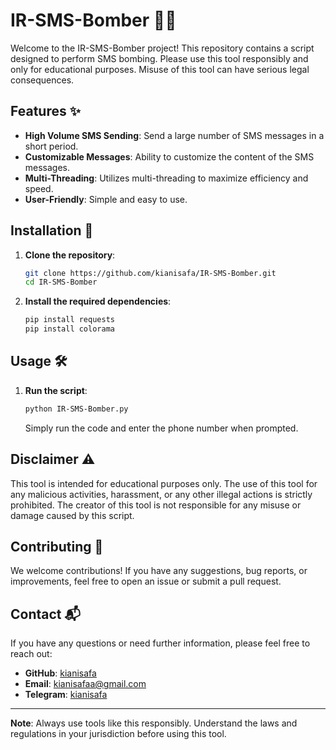 # IR-SMS-Bomber 📱💥

Welcome to the IR-SMS-Bomber project! This repository contains a script designed to perform SMS bombing. Please use this tool responsibly and only for educational purposes. Misuse of this tool can have serious legal consequences.

## Features ✨

- **High Volume SMS Sending**: Send a large number of SMS messages in a short period.
- **Customizable Messages**: Ability to customize the content of the SMS messages.
- **Multi-Threading**: Utilizes multi-threading to maximize efficiency and speed.
- **User-Friendly**: Simple and easy to use.

## Installation 🚀

1. **Clone the repository**:
    ```bash
    git clone https://github.com/kianisafa/IR-SMS-Bomber.git
    cd IR-SMS-Bomber
    ```

2. **Install the required dependencies**:
    ```bash
    pip install requests
    pip install colorama
    ```

## Usage 🛠️

1. **Run the script**:
    ```bash
    python IR-SMS-Bomber.py
    ```

    Simply run the code and enter the phone number when prompted.

## Disclaimer ⚠️

This tool is intended for educational purposes only. The use of this tool for any malicious activities, harassment, or any other illegal actions is strictly prohibited. The creator of this tool is not responsible for any misuse or damage caused by this script.

## Contributing 🤝

We welcome contributions! If you have any suggestions, bug reports, or improvements, feel free to open an issue or submit a pull request.

## Contact 📬

If you have any questions or need further information, please feel free to reach out:

- **GitHub**: [kianisafa](https://github.com/kianisafa)
- **Email**: kianisafaa@gmail.com
- **Telegram**: [kianisafa](https://t.me/+12363343330)

---

**Note**: Always use tools like this responsibly. Understand the laws and regulations in your jurisdiction before using this tool.
